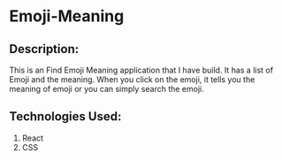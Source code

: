 # Emoji-Meaning

## Description:
This is an Find Emoji Meaning application that I have build. It has a list of Emoji and the meaning. When you click on the emoji, it tells you the meaning of emoji or you can simply search the emoji.

## Technologies Used:
  1. React
  2. CSS
